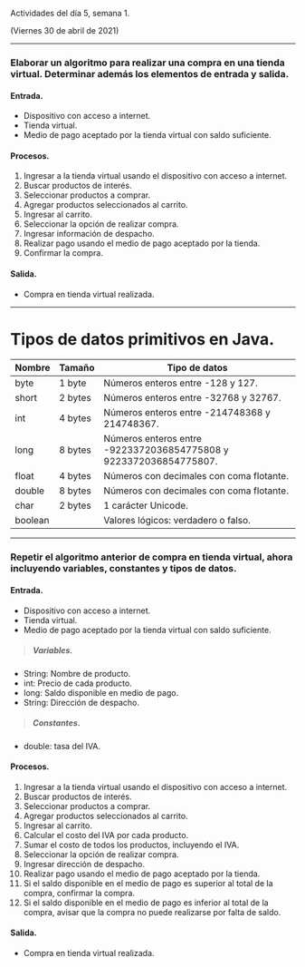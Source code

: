 Actividades del día 5, semana 1.

(Viernes 30 de abril de 2021)

---

### Elaborar un algoritmo para realizar una compra en una tienda virtual. Determinar además los elementos de entrada y salida.

#### Entrada.

- Dispositivo con acceso a internet.
- Tienda virtual.
- Medio de pago aceptado por la tienda virtual con saldo suficiente.


#### Procesos.

1. Ingresar a la tienda virtual usando el dispositivo con acceso a internet.
2. Buscar productos de interés.
3. Seleccionar productos a comprar.
4. Agregar productos seleccionados al carrito.
5. Ingresar al carrito.
6. Seleccionar la opción de realizar compra.
7. Ingresar información de despacho.
8. Realizar pago usando el medio de pago aceptado por la tienda.
9. Confirmar la compra.

#### Salida.

- Compra en tienda virtual realizada.

---

# Tipos de datos primitivos en Java.

Nombre 	| Tamaño 	| Tipo de datos
-------	|--------	|--------------
byte 	| 1 byte	| Números enteros entre -128 y 127.
short 	| 2 bytes	| Números enteros entre -32768 y 32767.
int 	| 4 bytes	| Números enteros entre -214748368 y 214748367.
long 	| 8 bytes	| Números enteros entre -9223372036854775808 y 9223372036854775807.
float 	| 4 bytes	| Números con decimales con coma flotante.
double 	| 8 bytes	| Números con decimales con coma flotante.
char	| 2 bytes	| 1 carácter Unicode.
boolean	|			| Valores lógicos: verdadero o falso.

---

### Repetir el algoritmo anterior de compra en tienda virtual, ahora incluyendo variables, constantes y tipos de datos.

#### Entrada.

- Dispositivo con acceso a internet.
- Tienda virtual.
- Medio de pago aceptado por la tienda virtual con saldo suficiente.

> ##### Variables.

- String: Nombre de producto.
- int: Precio de cada producto.
- long: Saldo disponible en medio de pago.
- String: Dirección de despacho.

> ##### Constantes.

- double: tasa del IVA.


#### Procesos.

1. Ingresar a la tienda virtual usando el dispositivo con acceso a internet.
2. Buscar productos de interés.
3. Seleccionar productos a comprar.
4. Agregar productos seleccionados al carrito.
5. Ingresar al carrito.
6. Calcular el costo del IVA por cada producto.
7. Sumar el costo de todos los productos, incluyendo el IVA.
8. Seleccionar la opción de realizar compra.
9. Ingresar dirección de despacho.
10. Realizar pago usando el medio de pago aceptado por la tienda.
11. Si el saldo disponible en el medio de pago es superior al total de la compra, confirmar la compra.
12. Si el saldo disponible en el medio de pago es inferior al total de la compra, avisar que la compra no puede realizarse por falta de saldo.

#### Salida.

- Compra en tienda virtual realizada.
